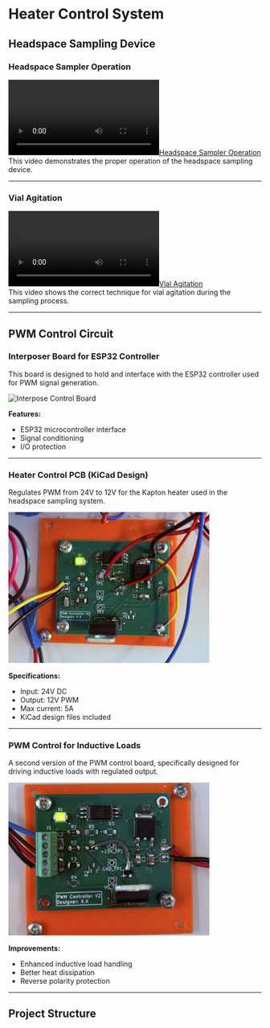 # Heater Control System

## Headspace Sampling Device

### Headspace Sampler Operation
[![Headspace Sampler Operation](Documents/Videos/Headspace%20Sampling%20Device%20Operation.MP4)](Documents/Videos/Headspace%20Sampling%20Device%20Operation.MP4)  
This video demonstrates the proper operation of the headspace sampling device.

---

### Vial Agitation
[![Vial Agitation](Documents/Videos/Vial%20Agitation.mp4)](Documents/Videos/Vial%20Agitation.mp4)  
This video shows the correct technique for vial agitation during the sampling process.

---

## PWM Control Circuit

### Interposer Board for ESP32 Controller
This board is designed to hold and interface with the ESP32 controller used for PWM signal generation.

<img src="ESP32%20Interpose/Images/Interpose.JPEG" width="400" alt="Interpose Control Board">

**Features:**
- ESP32 microcontroller interface
- Signal conditioning
- I/O protection

---

### Heater Control PCB (KiCad Design)
Regulates PWM from 24V to 12V for the Kapton heater used in the headspace sampling system.

<img src="Heater-Control-PCB/Images/PWM%20controller%20V1.JPEG" width="400" alt="PWM Control Board V1">

**Specifications:**
- Input: 24V DC
- Output: 12V PWM
- Max current: 5A
- KiCad design files included

---

### PWM Control for Inductive Loads
A second version of the PWM control board, specifically designed for driving inductive loads with regulated output.

<img src="PWM%20Control%20Circuit/Images/PWM%20controller%20V2.JPEG" width="400" alt="PWM Control Board V2">

**Improvements:**
- Enhanced inductive load handling
- Better heat dissipation
- Reverse polarity protection

---

## Project Structure